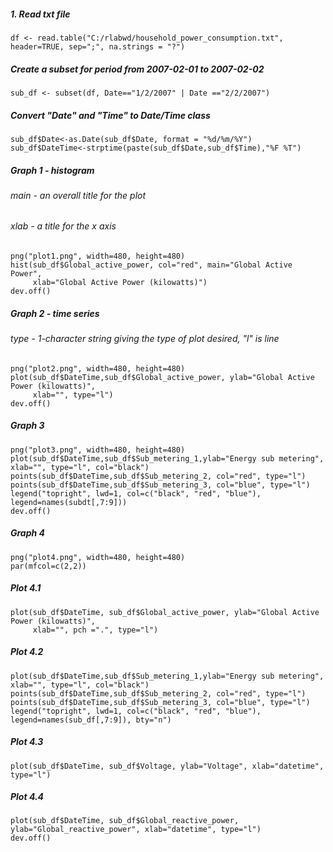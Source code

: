 ##### 1. Read txt file
```
df <- read.table("C:/rlabwd/household_power_consumption.txt", header=TRUE, sep=";", na.strings = "?")
```
##### Create a subset for period from 2007-02-01 to 2007-02-02
```
sub_df <- subset(df, Date=="1/2/2007" | Date =="2/2/2007")
```
##### Convert "Date" and "Time" to Date/Time class
```
sub_df$Date<-as.Date(sub_df$Date, format = "%d/%m/%Y")
sub_df$DateTime<-strptime(paste(sub_df$Date,sub_df$Time),"%F %T")
```

##### Graph 1 - histogram
###### main - an overall title for the plot
###### xlab - a title for the x axis
```
png("plot1.png", width=480, height=480)
hist(sub_df$Global_active_power, col="red", main="Global Active Power", 
     xlab="Global Active Power (kilowatts)")
dev.off()
```

##### Graph 2 - time series
###### type - 1-character string giving the type of plot desired, "l" is line
```
png("plot2.png", width=480, height=480)
plot(sub_df$DateTime,sub_df$Global_active_power, ylab="Global Active Power (kilowatts)", 
     xlab="", type="l")
dev.off()
```

##### Graph 3
```
png("plot3.png", width=480, height=480)
plot(sub_df$DateTime,sub_df$Sub_metering_1,ylab="Energy sub metering", xlab="", type="l", col="black")
points(sub_df$DateTime,sub_df$Sub_metering_2, col="red", type="l")
points(sub_df$DateTime,sub_df$Sub_metering_3, col="blue", type="l")
legend("topright", lwd=1, col=c("black", "red", "blue"), legend=names(subdt[,7:9]))
dev.off()
```

##### Graph 4
```
png("plot4.png", width=480, height=480)
par(mfcol=c(2,2))
```
##### Plot 4.1
```
plot(sub_df$DateTime, sub_df$Global_active_power, ylab="Global Active Power (kilowatts)", 
     xlab="", pch =".", type="l")
```
##### Plot 4.2
```
plot(sub_df$DateTime,sub_df$Sub_metering_1,ylab="Energy sub metering", xlab="", type="l", col="black")
points(sub_df$DateTime,sub_df$Sub_metering_2, col="red", type="l")
points(sub_df$DateTime,sub_df$Sub_metering_3, col="blue", type="l")
legend("topright", lwd=1, col=c("black", "red", "blue"), legend=names(sub_df[,7:9]), bty="n")
```
##### Plot 4.3
```
plot(sub_df$DateTime, sub_df$Voltage, ylab="Voltage", xlab="datetime", type="l")
```
##### Plot 4.4
```
plot(sub_df$DateTime, sub_df$Global_reactive_power, ylab="Global_reactive_power", xlab="datetime", type="l")
dev.off()
```
